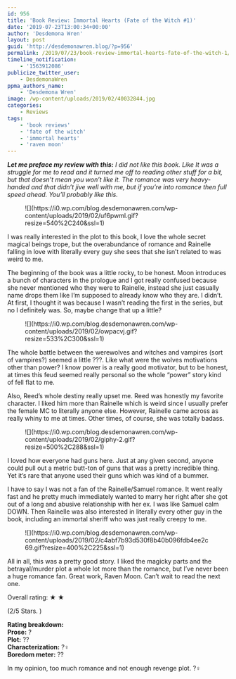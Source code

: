 ```yaml
---
id: 956
title: 'Book Review: Immortal Hearts (Fate of the Witch #1)'
date: '2019-07-23T13:00:34+00:00'
author: 'Desdemona Wren'
layout: post
guid: 'http://desdemonawren.blog/?p=956'
permalink: /2019/07/23/book-review-immortal-hearts-fate-of-the-witch-1/
timeline_notification:
    - '1563912086'
publicize_twitter_user:
    - DesdemonaWren
ppma_authors_name:
    - 'Desdemona Wren'
image: /wp-content/uploads/2019/02/40032844.jpg
categories:
    - Reviews
tags:
    - 'book reviews'
    - 'fate of the witch'
    - 'immortal hearts'
    - 'raven moon'
---
```


***Let me preface my review with this:** I did not like this book. Like It was a struggle for me to read and it turned me off to reading other stuff for a bit, but that doesn’t mean you won’t like it. The romance was very heavy-handed and that didn’t jive well with me, but if you’re into romance then full speed ahead. You’ll probably like this.*

<div class="wp-block-image"><figure class="aligncenter">![](https://i0.wp.com/blog.desdemonawren.com/wp-content/uploads/2019/02/uf6pwml.gif?resize=540%2C240&ssl=1)</figure></div>I was really interested in the plot to this book, I love the whole secret magical beings trope, but the overabundance of romance and Rainelle falling in love with literally every guy she sees that she isn’t related to was weird to me.

The beginning of the book was a little rocky, to be honest. Moon introduces a bunch of characters in the prologue and I got really confused because she never mentioned who they were to Rainelle, instead she just casually name drops them like I’m supposed to already know who they are. I didn’t. At first, I thought it was because I wasn’t reading the first in the series, but no I definitely was. So, maybe change that up a little?

<div class="wp-block-image"><figure class="aligncenter">![](https://i0.wp.com/blog.desdemonawren.com/wp-content/uploads/2019/02/owpacvj.gif?resize=533%2C300&ssl=1)</figure></div>The whole battle between the werewolves and witches and vampires (sort of vampires?) seemed a little ???. Like what were the wolves motivations other than power? I know power is a really good motivator, but to be honest, at times this feud seemed really personal so the whole “power” story kind of fell flat to me.

Also, Reed’s whole destiny really upset me. Reed was honestly my favorite character. I liked him more than Rainelle which is weird since I usually prefer the female MC to literally anyone else. However, Rainelle came across as really whiny to me at times. Other times, of course, she was totally badass.

<div class="wp-block-image"><figure class="aligncenter">![](https://i0.wp.com/blog.desdemonawren.com/wp-content/uploads/2019/02/giphy-2.gif?resize=500%2C288&ssl=1)</figure></div>I loved how everyone had guns here. Just at any given second, anyone could pull out a metric butt-ton of guns that was a pretty incredible thing. Yet it’s rare that anyone used their guns which was kind of a bummer.

I have to say I was not a fan of the Rainelle/Samuel romance. It went really fast and he pretty much immediately wanted to marry her right after she got out of a long and abusive relationship with her ex. I was like Samuel calm DOWN. Then Rainelle was also interested in literally every other guy in the book, including an immortal sheriff who was just really creepy to me.

<div class="wp-block-image"><figure class="aligncenter">![](https://i0.wp.com/blog.desdemonawren.com/wp-content/uploads/2019/02/c4abf7b93d530f8b40b096fdb4ee2c69.gif?resize=400%2C225&ssl=1)</figure></div>All in all, this was a pretty good story. I liked the magicky parts and the betrayal/murder plot a whole lot more than the romance, but I’ve never been a huge romance fan. Great work, Raven Moon. Can’t wait to read the next one.

Overall rating: ★ ★

(2/5 Stars. )

**Rating breakdown:**  
**Prose:** ?  
**Plot:** ??  
**Characterization:** ?‍♀️  
**Boredom meter:** ??

In my opinion, too much romance and not enough revenge plot. ?‍♀️